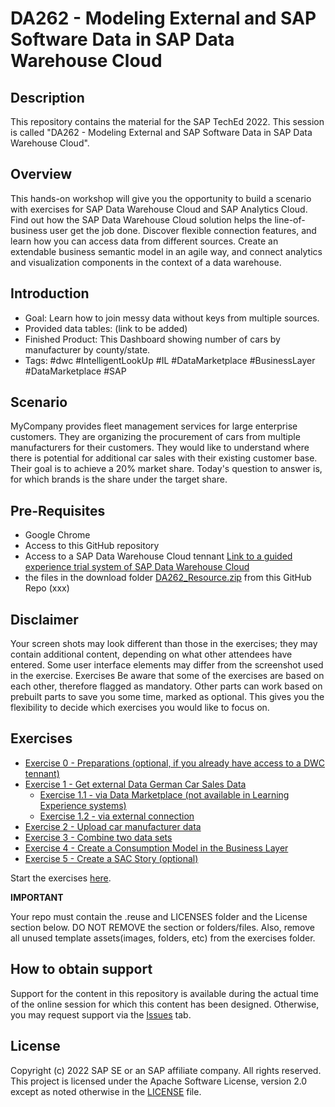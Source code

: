 
# DA262 - Modeling External and SAP Software Data in SAP Data Warehouse Cloud

## Description
This repository contains the material for the SAP TechEd 2022.
This session is called "DA262 - Modeling External and SAP Software Data in SAP Data Warehouse Cloud".

## Overview
This hands-on workshop will give you the opportunity to build a scenario with exercises for SAP Data Warehouse Cloud and SAP Analytics Cloud. Find out how the SAP Data Warehouse Cloud solution helps the line-of-business user get the job done. Discover flexible connection features, and learn how you can access data from different sources. Create an extendable business semantic model in an agile way, and connect analytics and visualization components in the context of a data warehouse.

## Introduction
* Goal: Learn how to join messy data without keys from multiple sources.
* Provided data tables: (link to be added)
* Finished Product: This Dashboard showing number of cars by manufacturer by county/state.
* Tags: #dwc #IntelligentLookUp #IL #DataMarketplace #BusinessLayer #DataMarketplace #SAP

## Scenario
MyCompany provides fleet management services for large enterprise customers. They are organizing the procurement of cars from multiple manufacturers for their customers. They would like to understand where there is potential for additional car sales with their existing customer base. Their goal is to achieve a 20% market share. Today's question to answer is, for which brands is the share under the target share. 

## Pre-Requisites
- Google Chrome
- Access to this GitHub repository
- Access to a SAP Data Warehouse Cloud tennant [Link to a guided experience trial system of SAP Data Warehouse Cloud](https://www.example.com)
- the files in the download folder [DA262_Resource.zip](DA262_Resource.zip) from this GitHub Repo (xxx)

## Disclaimer
Your screen shots may look different than those in the exercises; they may contain additional content, depending on what other attendees have entered.
Some user interface elements may differ from the screenshot used in the exercise.
Exercises
Be aware that some of the exercises are based on each other, therefore flagged as mandatory. Other parts can work based on prebuilt parts to save you some time, marked as optional. This gives you the flexibility to decide which exercises you would like to focus on.

## Exercises

- [Exercise 0 - Preparations (optional, if you  already have access to a DWC tennant)](exercises/ex0/)
- [Exercise 1 - Get external Data German Car Sales Data](exercises/ex1/)
    - [Exercise 1.1 - via Data Marketplace (not available in Learning Experience systems)](exercises/ex1#exercise-11-sub-exercise-1-description)
    - [Exercise 1.2 - via external connection](exercises/ex1#exercise-12-sub-exercise-2-description)
- [Exercise 2 - Upload car manufacturer data](exercises/ex2/)
- [Exercise 3 - Combine two data sets](exercises/ex3/)
- [Exercise 4 - Create a Consumption Model in the Business Layer](exercises/ex4/)  
- [Exercise 5 - Create a SAC Story (optional)](exercises/ex4/)  

Start the exercises [here](https://developers.sap.com/tutorials/abap-environment-trial-onboarding.html).

**IMPORTANT**

Your repo must contain the .reuse and LICENSES folder and the License section below. DO NOT REMOVE the section or folders/files. Also, remove all unused template assets(images, folders, etc) from the exercises folder. 

## How to obtain support

Support for the content in this repository is available during the actual time of the online session for which this content has been designed. Otherwise, you may request support via the [Issues](../../issues) tab.

## License
Copyright (c) 2022 SAP SE or an SAP affiliate company. All rights reserved. This project is licensed under the Apache Software License, version 2.0 except as noted otherwise in the [LICENSE](LICENSES/Apache-2.0.txt) file.
